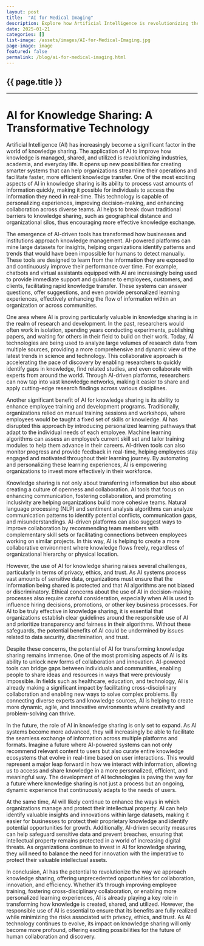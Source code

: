 ```yaml
---
layout: post
title:  "AI for Medical Imaging"
description: Explore how Artificial Intelligence is revolutionizing the field of medical imaging. From precise detection to remarkable prediction capabilities, AI tools are enhancing diagnosis and treatment. This article delves into the advancements of AI in radiology, pathology, cardiology, and beyond, offering a deep insight into the future of healthcare.
date: 2025-01-21
categories: []
list-image: /assets/images/AI-for-Medical-Imaging.jpg
page-image: image
featured: false
permalink: /blog/ai-for-medical-imaging.html
---
```

## {{ page.title }}
---
# AI for Knowledge Sharing: A Transformative Technology

Artificial Intelligence (AI) has increasingly become a significant factor in the world of knowledge sharing. The application of AI to improve how knowledge is managed, shared, and utilized is revolutionizing industries, academia, and everyday life. It opens up new possibilities for creating smarter systems that can help organizations streamline their operations and facilitate faster, more efficient knowledge transfer. One of the most exciting aspects of AI in knowledge sharing is its ability to process vast amounts of information quickly, making it possible for individuals to access the information they need in real-time. This technology is capable of personalizing experiences, improving decision-making, and enhancing collaboration across diverse teams. AI helps to break down traditional barriers to knowledge sharing, such as geographical distance and organizational silos, thus encouraging more effective knowledge exchange.

The emergence of AI-driven tools has transformed how businesses and institutions approach knowledge management. AI-powered platforms can mine large datasets for insights, helping organizations identify patterns and trends that would have been impossible for humans to detect manually. These tools are designed to learn from the information they are exposed to and continuously improve their performance over time. For example, chatbots and virtual assistants equipped with AI are increasingly being used to provide immediate support and guidance to employees, customers, and clients, facilitating rapid knowledge transfer. These systems can answer questions, offer suggestions, and even provide personalized learning experiences, effectively enhancing the flow of information within an organization or across communities.

One area where AI is proving particularly valuable in knowledge sharing is in the realm of research and development. In the past, researchers would often work in isolation, spending years conducting experiments, publishing papers, and waiting for others in their field to build on their work. Today, AI technologies are being used to analyze large volumes of research data from multiple sources, providing a more comprehensive and dynamic view of the latest trends in science and technology. This collaborative approach is accelerating the pace of discovery by enabling researchers to quickly identify gaps in knowledge, find related studies, and even collaborate with experts from around the world. Through AI-driven platforms, researchers can now tap into vast knowledge networks, making it easier to share and apply cutting-edge research findings across various disciplines.

Another significant benefit of AI for knowledge sharing is its ability to enhance employee training and development programs. Traditionally, organizations relied on manual training sessions and workshops, where employees would be taught a fixed set of skills or knowledge. AI has disrupted this approach by introducing personalized learning pathways that adapt to the individual needs of each employee. Machine learning algorithms can assess an employee’s current skill set and tailor training modules to help them advance in their careers. AI-driven tools can also monitor progress and provide feedback in real-time, helping employees stay engaged and motivated throughout their learning journey. By automating and personalizing these learning experiences, AI is empowering organizations to invest more effectively in their workforce.

Knowledge sharing is not only about transferring information but also about creating a culture of openness and collaboration. AI tools that focus on enhancing communication, fostering collaboration, and promoting inclusivity are helping organizations build more cohesive teams. Natural language processing (NLP) and sentiment analysis algorithms can analyze communication patterns to identify potential conflicts, communication gaps, and misunderstandings. AI-driven platforms can also suggest ways to improve collaboration by recommending team members with complementary skill sets or facilitating connections between employees working on similar projects. In this way, AI is helping to create a more collaborative environment where knowledge flows freely, regardless of organizational hierarchy or physical location.

However, the use of AI for knowledge sharing raises several challenges, particularly in terms of privacy, ethics, and trust. As AI systems process vast amounts of sensitive data, organizations must ensure that the information being shared is protected and that AI algorithms are not biased or discriminatory. Ethical concerns about the use of AI in decision-making processes also require careful consideration, especially when AI is used to influence hiring decisions, promotions, or other key business processes. For AI to be truly effective in knowledge sharing, it is essential that organizations establish clear guidelines around the responsible use of AI and prioritize transparency and fairness in their algorithms. Without these safeguards, the potential benefits of AI could be undermined by issues related to data security, discrimination, and trust.

Despite these concerns, the potential of AI for transforming knowledge sharing remains immense. One of the most promising aspects of AI is its ability to unlock new forms of collaboration and innovation. AI-powered tools can bridge gaps between individuals and communities, enabling people to share ideas and resources in ways that were previously impossible. In fields such as healthcare, education, and technology, AI is already making a significant impact by facilitating cross-disciplinary collaboration and enabling new ways to solve complex problems. By connecting diverse experts and knowledge sources, AI is helping to create more dynamic, agile, and innovative environments where creativity and problem-solving can thrive.

In the future, the role of AI in knowledge sharing is only set to expand. As AI systems become more advanced, they will increasingly be able to facilitate the seamless exchange of information across multiple platforms and formats. Imagine a future where AI-powered systems can not only recommend relevant content to users but also curate entire knowledge ecosystems that evolve in real-time based on user interactions. This would represent a major leap forward in how we interact with information, allowing us to access and share knowledge in a more personalized, efficient, and meaningful way. The development of AI technologies is paving the way for a future where knowledge sharing is not just a process but an ongoing, dynamic experience that continuously adapts to the needs of users.

At the same time, AI will likely continue to enhance the ways in which organizations manage and protect their intellectual property. AI can help identify valuable insights and innovations within large datasets, making it easier for businesses to protect their proprietary knowledge and identify potential opportunities for growth. Additionally, AI-driven security measures can help safeguard sensitive data and prevent breaches, ensuring that intellectual property remains protected in a world of increasing digital threats. As organizations continue to invest in AI for knowledge sharing, they will need to balance the need for innovation with the imperative to protect their valuable intellectual assets.

In conclusion, AI has the potential to revolutionize the way we approach knowledge sharing, offering unprecedented opportunities for collaboration, innovation, and efficiency. Whether it’s through improving employee training, fostering cross-disciplinary collaboration, or enabling more personalized learning experiences, AI is already playing a key role in transforming how knowledge is created, shared, and utilized. However, the responsible use of AI is essential to ensure that its benefits are fully realized while minimizing the risks associated with privacy, ethics, and trust. As AI technology continues to evolve, its impact on knowledge sharing will only become more profound, offering exciting possibilities for the future of human collaboration and discovery.
